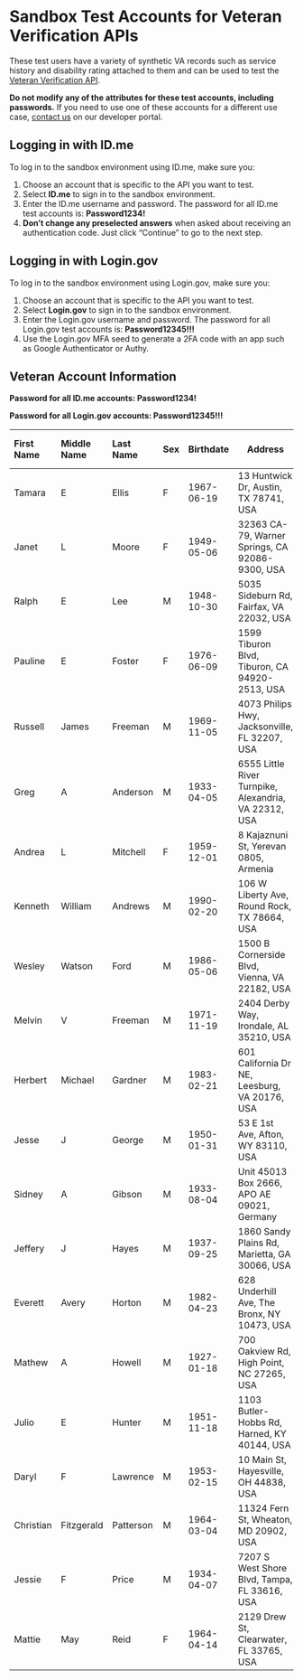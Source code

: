 # Sandbox Test Accounts for Veteran Verification APIs

These test users have a variety of synthetic VA records such as service history and disability rating attached to them and can be used to test the [Veteran Verification API](https://developer.va.gov/explore/verification/docs/veteran_verification?version=current).

**Do not modify any of the attributes for these test accounts, including passwords.** If you need to use one of these accounts for a different use case, [contact us](https://developer.va.gov/support/contact-us) on our developer portal.

## Logging in with ID.me

To log in to the sandbox environment using ID.me, make sure you:

  1. Choose an account that is specific to the API you want to test.
  2. Select **ID.me** to sign in to the sandbox environment.
  3. Enter the ID.me username and password. The password for all ID.me test accounts is: **Password1234!**
  4. **Don’t change any preselected answers** when asked about receiving an authentication code. Just click “Continue” to go to the next step.

## Logging in with Login.gov

To log in to the sandbox environment using Login.gov, make sure you:

  1. Choose an account that is specific to the API you want to test.
  2. Select **Login.gov** to sign in to the sandbox environment.
  3. Enter the Login.gov username and password. The password for all Login.gov test accounts is: **Password12345!!!**
  4. Use the Login.gov MFA seed to generate a 2FA code with an app such as Google Authenticator or Authy.

## Veteran Account Information

**Password for all ID.me accounts: Password1234!**

**Password for all Login.gov accounts: Password12345!!!**

| First Name | Middle Name | Last Name | Sex | Birthdate  | Address                                               | ICN               | Veteran Verification Status | Veteran Confirmation Status | Disability Rating | ID.me Username                 | Login.gov Username        | Login.gov MFA Seed                                                                                                                                                                                              |
|:-----------|:------------|:----------|:----|:-----------|-------------------------------------------------------|-------------------|:----------------------------|:----------------------------|:------------------|:-------------------------------|:--------------------------|:----------------------------------------------------------------------------------------------------------------------------------------------------------------------------------------------------------------|
| Tamara     | E           | Ellis     | F   | 1967-06-19 | 13 Huntwick Dr, Austin, TX 78741, USA                 | 1012667145V762142 | confirmed                   | confirmed                   | 40                | va.api.user+idme.001@gmail.com | va.api.user+001@gmail.com | [LKI7FZ7ZEVRLGQRW](https://chart.googleapis.com/chart?chs=200x200&chld=M%7C0&cht=qr&chl=otpauth://totp/Login.gov%20%28va.api.user%2B001%40gmail.com%29?secret=LKI7FZ7ZEVRLGQRW)                                 |
| Janet      | L           | Moore     | F   | 1949-05-06 | 32363 CA-79, Warner Springs, CA 92086-9300, USA       | 1012861229V078999 | confirmed                   | confirmed                   | 50                | va.api.user+idme.002@gmail.com | va.api.user+002@gmail.com | [B5C3L42PLUWO3U5T](https://chart.googleapis.com/chart?chs=200x200&chld=M%7C0&cht=qr&chl=otpauth://totp/Login.gov%20%28va.api.user%2B002%40gmail.com%29?secret=B5C3L42PLUWO3U5T)                                 |
| Ralph      | E           | Lee       | M   | 1948-10-30 | 5035 Sideburn Rd, Fairfax, VA 22032, USA              | 1012667169V030190 | confirmed                   | confirmed                   | 60                | va.api.user+idme.003@gmail.com | va.api.user+003@gmail.com | [DIN72VD3MUOWJEENIS2FTJZEAROTGBAC](https://chart.googleapis.com/chart?chs=200x200&chld=M%7C0&cht=qr&chl=otpauth://totp/Login.gov%20%28va.api.user%2B003%40gmail.com%29?secret=DIN72VD3MUOWJEENIS2FTJZEAROTGBAC) |
| Pauline    | E           | Foster    | F   | 1976-06-09 | 1599 Tiburon Blvd, Tiburon, CA 94920-2513, USA        | 1012845630V900607 | confirmed                   | confirmed                   | 60                | va.api.user+idme.005@gmail.com | va.api.user+005@gmail.com | [RJIZ4BAI6OIYVKKGYYNHTR7F62IERCDT](https://chart.googleapis.com/chart?chs=200x200&chld=M%7C0&cht=qr&chl=otpauth://totp/Login.gov%20%28va.api.user%2B005%40gmail.com%29?secret=RJIZ4BAI6OIYVKKGYYNHTR7F62IERCDT) |
| Russell    | James       | Freeman   | M   | 1969-11-05 | 4073 Philips Hwy, Jacksonville, FL 32207, USA         | 1012829910V765228 | confirmed                   | confirmed                   | 30                | va.api.user+idme.006@gmail.com | va.api.user+006@gmail.com | [3JKYA4CWSQLVRSZPSUHDK6GKKM6XAM4U](https://chart.googleapis.com/chart?chs=200x200&chld=M%7C0&cht=qr&chl=otpauth://totp/Login.gov%20%28va.api.user%2B006%40gmail.com%29?secret=3JKYA4CWSQLVRSZPSUHDK6GKKM6XAM4U) |
| Greg       | A           | Anderson  | M   | 1933-04-05 | 6555 Little River Turnpike, Alexandria, VA 22312, USA | 1012666182V203559 | not confirmed               | not confirmed               | 50                | va.api.user+idme.008@gmail.com | va.api.user+008@gmail.com | [DU5XKE3SS47HHVF62X4C7FASIIAMOSVM](https://chart.googleapis.com/chart?chs=200x200&chld=M%7C0&cht=qr&chl=otpauth://totp/Login.gov%20%28va.api.user%2B008%40gmail.com%29?secret=DU5XKE3SS47HHVF62X4C7FASIIAMOSVM) |
| Andrea     | L           | Mitchell  | F   | 1959-12-01 | 8 Kajaznuni St, Yerevan 0805, Armenia                 | 1012829932V238054 | confirmed                   | confirmed                   | 30                | va.api.user+idme.012@gmail.com | va.api.user+012@gmail.com | [5DEQHH5H6VJVOZ3D74B2RPZ7LIJG3D32](https://chart.googleapis.com/chart?chs=200x200&chld=M%7C0&cht=qr&chl=otpauth://totp/Login.gov%20%28va.api.user%2B012%40gmail.com%29?secret=5DEQHH5H6VJVOZ3D74B2RPZ7LIJG3D32) |
| Kenneth    | William     | Andrews   | M   | 1990-02-20 | 106 W Liberty Ave, Round Rock, TX 78664, USA          | 1012667145V762142 | confirmed                   | confirmed                   | 40                | va.api.user+idme.013@gmail.com | va.api.user+013@gmail.com | [F53R4MVSCQRCRLMUA2QLB7RDSN6AP4BR](https://chart.googleapis.com/chart?chs=200x200&chld=M%7C0&cht=qr&chl=otpauth://totp/Login.gov%20%28va.api.user%2B013%40gmail.com%29?secret=F53R4MVSCQRCRLMUA2QLB7RDSN6AP4BR) |
| Wesley     | Watson      | Ford      | M   | 1986-05-06 | 1500 B Cornerside Blvd, Vienna, VA 22182, USA         | 1012832025V743496 | confirmed                   | confirmed                   | 100               | va.api.user+idme.025@gmail.com | va.api.user+025@gmail.com | [46OPJSEX7URKZVICEKCARJVV7YRQRLFK](https://chart.googleapis.com/chart?chs=200x200&chld=M%7C0&cht=qr&chl=otpauth://totp/Login.gov%20%28va.api.user%2B025%40gmail.com%29?secret=46OPJSEX7URKZVICEKCARJVV7YRQRLFK) |
| Melvin     | V           | Freeman   | M   | 1971-11-19 | 2404 Derby Way, Irondale, AL 35210, USA               | 1012643310V921518 | confirmed                   | confirmed                   | 100               | va.api.user+idme.026@gmail.com | va.api.user+026@gmail.com | [DWAZOR3OMMX5BVCRIQSL53NBXUHQLX73](https://chart.googleapis.com/chart?chs=200x200&chld=M%7C0&cht=qr&chl=otpauth://totp/Login.gov%20%28va.api.user%2B026%40gmail.com%29?secret=DWAZOR3OMMX5BVCRIQSL53NBXUHQLX73) |
| Herbert    | Michael     | Gardner   | M   | 1983-02-21 | 601 California Dr NE, Leesburg, VA 20176, USA         | 1012845631V882122 | confirmed                   | confirmed                   | 40                | va.api.user+idme.027@gmail.com | va.api.user+027@gmail.com | [MVGG7R54YN5RC6FW2FNQGMGX2GE7U23C](https://chart.googleapis.com/chart?chs=200x200&chld=M%7C0&cht=qr&chl=otpauth://totp/Login.gov%20%28va.api.user%2B027%40gmail.com%29?secret=MVGG7R54YN5RC6FW2FNQGMGX2GE7U23C) |
| Jesse      | J           | George    | M   | 1950-01-31 | 53 E 1st Ave, Afton, WY 83110, USA                    | 1012845632V596441 | confirmed                   | confirmed                   | 30                | va.api.user+idme.029@gmail.com | va.api.user+029@gmail.com | [HVZR74BX7HGU6IW4GILRZUXBTHEYYNCE](https://chart.googleapis.com/chart?chs=200x200&chld=M%7C0&cht=qr&chl=otpauth://totp/Login.gov%20%28va.api.user%2B029%40gmail.com%29?secret=HVZR74BX7HGU6IW4GILRZUXBTHEYYNCE) |
| Sidney     | A           | Gibson    | M   | 1933-08-04 | Unit 45013 Box 2666, APO AE 09021, Germany            | 1012832357V534929 | confirmed                   | confirmed                   | null              | va.api.user+idme.030@gmail.com | va.api.user+030@gmail.com | [4DBRM6ISJDM6TH5ZLQB4VIAUQU4VNKEV](https://chart.googleapis.com/chart?chs=200x200&chld=M%7C0&cht=qr&chl=otpauth://totp/Login.gov%20%28va.api.user%2B030%40gmail.com%29?secret=4DBRM6ISJDM6TH5ZLQB4VIAUQU4VNKEV) |
| Jeffery    | J           | Hayes     | M   | 1937-09-25 | 1860 Sandy Plains Rd, Marietta, GA 30066, USA         | 1012845028V591200 | confirmed                   | confirmed                   | 30                | va.api.user+idme.032@gmail.com | va.api.user+032@gmail.com | [ZHPNIZCLZQJYLLDCABEWJJBEFZXGS4ZH](https://chart.googleapis.com/chart?chs=200x200&chld=M%7C0&cht=qr&chl=otpauth://totp/Login.gov%20%28va.api.user%2B032%40gmail.com%29?secret=ZHPNIZCLZQJYLLDCABEWJJBEFZXGS4ZH) |
| Everett    | Avery       | Horton    | M   | 1982-04-23 | 628 Underhill Ave, The Bronx, NY 10473, USA           | 1012826664V603033 | confirmed                   | confirmed                   | null              | va.api.user+idme.033@gmail.com | va.api.user+033@gmail.com | [CXUTGNWJKVDGYZEKBAVVPTDEK6QQR3PB](https://chart.googleapis.com/chart?chs=200x200&chld=M%7C0&cht=qr&chl=otpauth://totp/Login.gov%20%28va.api.user%2B033%40gmail.com%29?secret=CXUTGNWJKVDGYZEKBAVVPTDEK6QQR3PB) |
| Mathew     | A           | Howell    | M   | 1927-01-18 | 700 Oakview Rd, High Point, NC 27265, USA             | 1012845636V368566 | confirmed                   | confirmed                   | null              | va.api.user+idme.034@gmail.com | va.api.user+034@gmail.com | [ZT2RFRK7T3QRWMP4NLEZKAPIWBWL3FL7](https://chart.googleapis.com/chart?chs=200x200&chld=M%7C0&cht=qr&chl=otpauth://totp/Login.gov%20%28va.api.user%2B034%40gmail.com%29?secret=ZT2RFRK7T3QRWMP4NLEZKAPIWBWL3FL7) |
| Julio      | E           | Hunter    | M   | 1951-11-18 | 1103 Butler-Hobbs Rd, Harned, KY 40144, USA           | 1012666072V702345 | confirmed                   | confirmed                   | 30                | va.api.user+idme.035@gmail.com | va.api.user+035@gmail.com | [6HJ44FJXNNJFPH35HSKPKKXM3X3C7MZK](https://chart.googleapis.com/chart?chs=200x200&chld=M%7C0&cht=qr&chl=otpauth://totp/Login.gov%20%28va.api.user%2B035%40gmail.com%29?secret=6HJ44FJXNNJFPH35HSKPKKXM3X3C7MZK) |
| Daryl      | F           | Lawrence  | M   | 1953-02-15 | 10 Main St, Hayesville, OH 44838, USA                 | 1012829620V654328 | confirmed                   | confirmed                   | 40                | va.api.user+idme.037@gmail.com | va.api.user+037@gmail.com | [ECIDJC5TGHXHRYDIG2LVBYBO7HZQFJC5](https://chart.googleapis.com/chart?chs=200x200&chld=M%7C0&cht=qr&chl=otpauth://totp/Login.gov%20%28va.api.user%2B037%40gmail.com%29?secret=ECIDJC5TGHXHRYDIG2LVBYBO7HZQFJC5) |
| Christian  | Fitzgerald  | Patterson | M   | 1964-03-04 | 11324 Fern St, Wheaton, MD 20902, USA                 | 1012831012V063489 | confirmed                   | confirmed                   | 10                | va.api.user+idme.041@gmail.com | va.api.user+041@gmail.com | [TAGARD73M4JHBB43OSUJDMA4EP752BNF](https://chart.googleapis.com/chart?chs=200x200&chld=M%7C0&cht=qr&chl=otpauth://totp/Login.gov%20%28va.api.user%2B041%40gmail.com%29?secret=TAGARD73M4JHBB43OSUJDMA4EP752BNF) |
| Jessie     | F           | Price     | M   | 1934-04-07 | 7207 S West Shore Blvd, Tampa, FL 33616, USA          | 1012845658V192434 | confirmed                   | confirmed                   | 10                | va.api.user+idme.042@gmail.com | va.api.user+042@gmail.com | [KTVN5ORP3OSNHOAMM3PIPBUMBM43CTBK](https://chart.googleapis.com/chart?chs=200x200&chld=M%7C0&cht=qr&chl=otpauth://totp/Login.gov%20%28va.api.user%2B042%40gmail.com%29?secret=KTVN5ORP3OSNHOAMM3PIPBUMBM43CTBK) |
| Mattie     | May         | Reid      | F   | 1964-04-14 | 2129 Drew St, Clearwater, FL 33765, USA               | 1012845662V671308 | confirmed                   | confirmed                   | null              | va.api.user+idme.046@gmail.com | va.api.user+046@gmail.com | [5ZVRMPNWYA3G4NS4BHSBAPMKOPPRR4PW](https://chart.googleapis.com/chart?chs=200x200&chld=M%7C0&cht=qr&chl=otpauth://totp/Login.gov%20%28va.api.user%2B046%40gmail.com%29?secret=5ZVRMPNWYA3G4NS4BHSBAPMKOPPRR4PW) |
